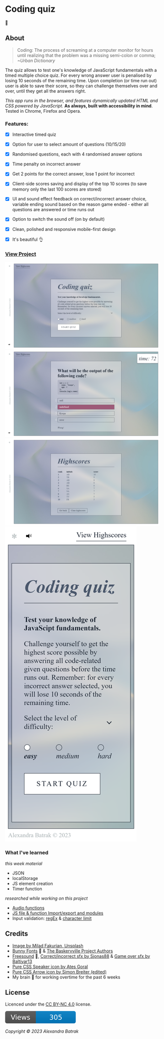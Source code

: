# Coding quiz

:yellow_heart:

## About

> Coding: The process of screaming at a computer monitor for hours until realizing that the problem was a missing semi-colon or comma; _~Urban Dictionary_

The quiz allows to test one's knowledge of JavaScript fundamentals with a timed multiple choice quiz. For every wrong answer user is penalised by losing 10 seconds of the remaining time. Upon completion (or time run out) user is able to save their score, so they can challenge themselves over and over, until they get all the answers right.

_This app runs in the browser, and features dynamically updated HTML and CSS powered by JavaScript._
**As always, built with accessibility in mind**. Tested in Chrome, Firefox and Opera.

### Features:

- [x] Interactive timed quiz
- [x] Option for user to select amount of questions (10/15/20)
- [x] Randomised questions, each with 4 randomised answer options
- [x] Time penalty on incorrect answer
- [x] Get 2 points for the correct answer, lose 1 point for incorrect
- [x] Client-side scores saving and display of the top 10 scores (to save memory only the last 100 scores are stored)
- [x] UI and sound effect feedback on correct/incorrect answer choice, variable ending sound based on the reason game ended - either all questions are answered or time runs out
- [x] Option to switch the sound off (on by default)
- [x] Clean, polished and responsive mobile-first design
- [x] It's beautiful :ok_hand:


### [View Project](https://alexandrabatrak.github.io/coding-quiz)

![Start screenshot](/assets/images/start-screenshot.png)
![Quiz screenshot](/assets/images/quiz-screenshot.png)
![Highscores screenshot](/assets/images/highscores-screenshot.png)
![Mobile screenshot](/assets/images/mobile-screenshot.png)

### What I've learned

_this week material_
- JSON
- localStorage
- JS element creation
- Timer function

_researched while working on this project_
- [Audio functions](https://stackoverflow.com/questions/9419263/how-to-play-audio)
- [JS file & function Import/export and modules](https://www.scaler.com/topics/javascript/import-js-file-in-js/)
- Input validation: [regEx](https://stackoverflow.com/questions/6603015/check-whether-a-string-matches-a-regex-in-js) & [character limit](https://stackoverflow.com/questions/53036790/regex-to-search-a-string-to-have-not-more-than-2-letters)

## Credits

- [Image by Milad Fakurian, Unsplash](https://unsplash.com/photos/tGTa40GKSRI)
- [Bunny Fonts](https://fonts.bunny.net/family/baskervville) :rabbit2: & [The Baskervville Project Authors](https://github.com/anrt-type/ANRT-Baskervville)
- [Freesound](https://freesound.org/) :musical_note:, [Correct/incorrect sfx by Sjonas88](https://freesound.org/people/Sjonas88/) & [Game over sfx by Baltiyar13](https://freesound.org/people/Baltiyar13/)
- [Pure CSS Speaker icon by Ates Goral](https://codepen.io/atesgoral/details/RLPGaZ)
- [Pure CSS Arrow icon by Simon Breiter (edited)](https://codepen.io/simonbreiter/pen/oLJrKy)
- My brain :brain: for working overtime for the past 6 weeks

## License

Licenced under the [CC BY-NC 4.0](https://creativecommons.org/licenses/by-nc/4.0/) license.

[![Image of github-profile-views-counter](https://github.com/alexandrabatrak/github-profile-views-counter/blob/master/svg/590585276/badge.svg)](https://github.com/alexandrabatrak/github-profile-views-counter/blob/master/readme/590585276/week.md)

_Copyright © 2023 Alexandra Batrak_

